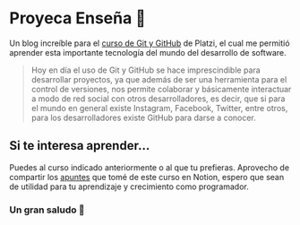 # Proyeca Enseña 🤖
Un blog increíble para el [curso de Git y GitHub](https://platzi.com/cursos/git-github/ "curso de Git y GitHub") de Platzi, el cual me permitió aprender esta importante tecnología del mundo del desarrollo de software.
>Hoy en día el uso de Git y GitHub se hace imprescindible para desarrollar proyectos, ya que además de ser una herramienta para el control de versiones, nos permite colaborar y básicamente interactuar a modo de red social con otros desarrolladores, es decir, que si para el mundo en general existe Instagram, Facebook, Twitter, entre otros, para los desarrolladores existe GitHub para darse a conocer.

## Si te interesa aprender...
Puedes al curso indicado anteriormente o al que tu prefieras.
Aprovecho de compartir los [apuntes](https://aluminum-kick-a4f.notion.site/Git-and-GitHub-e82911eae31e4efd9ba57f1beff45e4f "apuntes") que tomé de este curso en Notion, espero que sean de utilidad para tu aprendizaje y crecimiento como programador.

### Un gran saludo 👋